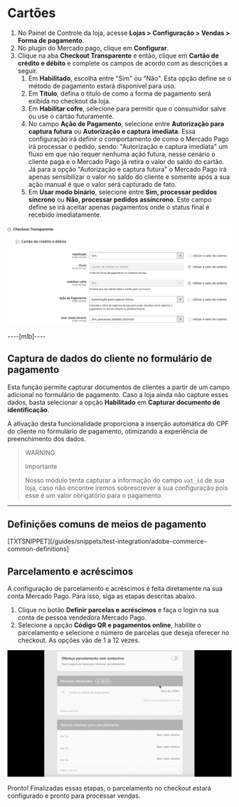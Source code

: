 # Cartões

1. No Painel de Controle da loja, acesse **Lojas > Configuração > Vendas > Forma de pagamento**.
2. No plugin do Mercado pago, clique em **Configurar**.
3. Clique na aba **Checkout Transparente** e então, clique em **Cartão de crédito e débito** e complete os campos de acordo com as descrições a seguir.
    1. Em **Habilitado**, escolha entre "Sim" ou "Não". Esta opção define se o método de pagamento estará disponível para uso.
    2. Em **Título**, defina o título de como a forma de pagamento será exibida no checkout da loja.
    3. Em **Habilitar cofre**, selecione para permitir que o consumidor salve ou use o cartão futuramente.
    4. No campo **Ação de Pagamento**, selecione entre **Autorização para captura futura** ou **Autorização e captura imediata**. Essa configuração irá definir o comportamento de como o Mercado Pago irá processar o pedido, sendo: "Autorização e captura imediata" um fluxo em que não requer nenhuma ação futura, nesse cenário o cliente paga e o Mercado Pago já retira o valor do saldo do cartão. Já para a opção "Autorização e captura futura" o Mercado Pago irá apenas sensibilizar o valor no saldo do cliente e somente após a sua ação manual é que o valor será capturado de fato.
    5. Em **Usar modo binário**, selecione entre **Sim, processar pedidos síncrono** ou **Não, processar pedidos assíncrono**. Este campo define se irá aceitar apenas pagamentos onde o status final é recebido imediatamente.

![](/images/adobe-commerce/credito_e_debito.png)


----[mlb]----
## Captura de dados do cliente no formulário de pagamento

Esta função permite capturar documentos de clientes a partir de um campo adicional no formulário de pagamento. Caso a loja ainda não capture esses dados, basta selecionar a opção **Habilitado** em **Capturar documento de identificação**. 

A ativação desta funcionalidade proporciona a inserção automática do CPF do cliente no formulário de pagamento, otimizando a experiência de preenchimento dos dados.


> WARNING
>
> Importante
>
> Nosso módulo tenta capturar a informação do campo `vat_id` de sua loja, caso não encontre iremos sobrescrever a sua configuração pois esse é um valor obrigatório para o pagamento.

------------

## Definições comuns de meios de pagamento

[TXTSNIPPET][/guides/snippets/test-integration/adobe-commerce-common-definitions]

## Parcelamento e acréscimos

A configuração de parcelamento e acréscimos é feita diretamente na sua conta Mercado Pago. Para isso, siga as etapas descritas abaixo.

1. Clique no botão **Definir parcelas e acréscimos** e faça o login na sua conta de pessoa vendedora Mercado Pago.
2. Selecione a opção **Código QR e pagamentos online**, habilite o parcelamento e selecione o número de parcelas que deseja oferecer no checkout. As opções vão de 1 a 12 vezes.

![Installment and interest](/images/adobe-commerce/contaptac.gif)

Pronto! Finalizadas essas etapas, o parcelamento no checkout estará configurado e pronto para processar vendas.